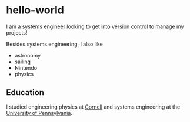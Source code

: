 hello-world
================
I am a systems engineer looking to get into version control to manage my projects!

Besides systems engineering, I also like
* astronomy
* sailing
* Nintendo
* physics

Education
----------

I studied engineering physics at [Cornell](http://www.cornell.edu) and systems engineering at the [University of Pennsylvania](http://www.upenn.edu).

